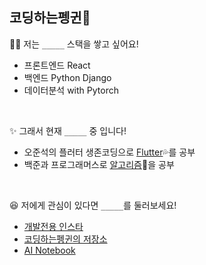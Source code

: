 ## 코딩하는펭귄🐧

👩‍💻 저는 `_____` 스택을 쌓고 싶어요!

- 프론트엔드 React
- 백엔드 Python Django
- 데이터분석 with Pytorch

<br>

✨ 그래서 현재 `_____` 중 입니다!

- 오준석의 플러터 생존코딩으로 [Flutter](https://github.com/CoodingPenguin/flutter-survival-coding-study)💦를 공부
- 백준과 프로그래머스로 [알고리즘](https://github.com/CoodingPenguin/algorithms)🐣을 공부

<br>

😆 저에게 관심이 있다면 `_____`를 둘러보세요!

- [개발전용 인스타](https://www.instagram.com/cooding_penguin/)
- [코딩하는펭귄의 저장소](https://cooding-penguin.netlify.app/)
- [AI Notebook](https://coodingpenguin.github.io/ai-notebook/)
